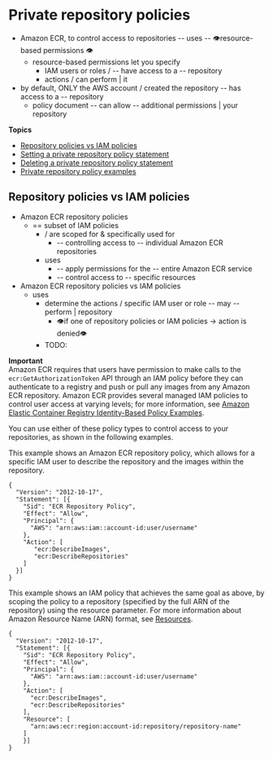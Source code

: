 # Private repository policies<a name="repository-policies"></a>

* Amazon ECR, to control access to repositories -- uses -- 👁️resource-based permissions 👁️
  * resource\-based permissions let you specify
    * IAM users or roles / -- have access to a -- repository
    * actions / can perform | it
* by default, ONLY the AWS account / created the repository -- has access to a -- repository
  * policy document -- can allow -- additional permissions | your repository

**Topics**
+ [Repository policies vs IAM policies](#repository-policy-vs-iam-policy)
+ [Setting a private repository policy statement](set-repository-policy.md)
+ [Deleting a private repository policy statement](delete-repository-policy.md)
+ [Private repository policy examples](repository-policy-examples.md)

## Repository policies vs IAM policies<a name="repository-policy-vs-iam-policy"></a>

* Amazon ECR repository policies
  * == subset of IAM policies 
    * / are scoped for & specifically used for
      * -- controlling access to -- individual Amazon ECR repositories
    * uses
      * -- apply permissions for the -- entire Amazon ECR service
      * -- control access to -- specific resources
* Amazon ECR repository policies vs IAM policies
  * uses
    * determine the actions / specific IAM user or role -- may -- perform | repository
      * 👁️if one of repository policies or IAM policies -> action is denied👁️
    * TODO:

**Important**  
Amazon ECR requires that users have permission to make calls to the `ecr:GetAuthorizationToken` API through an IAM policy before they can authenticate to a registry and push or pull any images from any Amazon ECR repository\. Amazon ECR provides several managed IAM policies to control user access at varying levels; for more information, see [Amazon Elastic Container Registry Identity\-Based Policy Examples](security_iam_id-based-policy-examples.md)\.

You can use either of these policy types to control access to your repositories, as shown in the following examples\.

This example shows an Amazon ECR repository policy, which allows for a specific IAM user to describe the repository and the images within the repository\.

```
{
  "Version": "2012-10-17",
  "Statement": [{
    "Sid": "ECR Repository Policy",
    "Effect": "Allow",
    "Principal": {
      "AWS": "arn:aws:iam::account-id:user/username"
    },
    "Action": [
       "ecr:DescribeImages",
       "ecr:DescribeRepositories"
    ]
  }]
}
```

This example shows an IAM policy that achieves the same goal as above, by scoping the policy to a repository \(specified by the full ARN of the repository\) using the resource parameter\. For more information about Amazon Resource Name \(ARN\) format, see [Resources](security_iam_service-with-iam.md#security_iam_service-with-iam-id-based-policies-resources)\.

```
{
  "Version": "2012-10-17",
  "Statement": [{
    "Sid": "ECR Repository Policy",
    "Effect": "Allow",
    "Principal": {
      "AWS": "arn:aws:iam::account-id:user/username"
    },
    "Action": [
      "ecr:DescribeImages",
      "ecr:DescribeRepositories"
    ],
    "Resource": [
      "arn:aws:ecr:region:account-id:repository/repository-name"
    ]
    }]
}
```